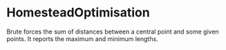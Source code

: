 HomesteadOptimisation
=====================

Brute forces the sum of distances between a central point and some given points. It reports the maximum and minimum lengths.
